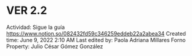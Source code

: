 # VER 2.2

Actividad: Sigue la guía https://www.notion.so/082432fd59c346259eddeb22a2abea34 
Created time: June 9, 2022 2:10 AM
Last edited by: Paola Adriana Millares Forno
Property: Julio César Gómez González